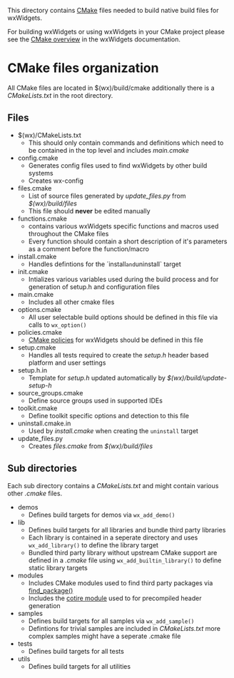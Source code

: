 This directory contains [CMake][1] files needed to build
native build files for wxWidgets.

For building wxWidgets or using wxWidgets in your CMake project please see
the [CMake overview](../../docs/doxygen/overviews/cmake.md) in the wxWidgets
documentation.

CMake files organization
========================
All CMake files are located in $(wx)/build/cmake additionally there is a
_CMakeLists.txt_ in the root directory.

Files
-----
* $(wx)/CMakeLists.txt
    * This should only contain commands and definitions which need to be
      contained in the top level and includes _main.cmake_
* config.cmake
    * Generates config files used to find wxWidgets by other build systems
    * Creates wx-config
* files.cmake
    * List of source files generated by _update_files.py_ from _$(wx)/build/files_
    * This file should **never** be edited manually
* functions.cmake
    * contains various wxWidgets specific functions and macros used throughout
      the CMake files
    * Every function should contain a short description of it's parameters as
      a comment before the function/macro
* install.cmake
    * Handles defintions for the ´install` and `uninstall` target
* init.cmake
    * Intializes various variables used during the build process and for
      generation of setup.h and configuration files
* main.cmake
    * Includes all other cmake files
* options.cmake
    * All user selectable build options should be defined in this file via
      calls to `wx_option()`
* policies.cmake
    * [CMake policies][2] for wxWidgets should be defined in this file
* setup.cmake
    * Handles all tests required to create the _setup.h_ header based
      platform and user settings
* setup.h.in
    * Template for _setup.h_ updated automatically by _$(wx)/build/update-setup-h_
* source_groups.cmake
    * Define source groups used in supported IDEs
* toolkit.cmake
    * Define toolkit specific options and detection to this file
* uninstall.cmake.in
    * Used by _install.cmake_ when creating the `uninstall` target
* update_files.py
    * Creates _files.cmake_ from _$(wx)/build/files_

Sub directories
---------------
Each sub directory contains a _CMakeLists.txt_ and might contain various other
_.cmake_ files.

* demos
    * Defines build targets for demos via `wx_add_demo()`
* lib
    * Defines build targets for all libraries and bundle third party libraries
    * Each library is contained in a seperate directory and uses
      `wx_add_library()` to define the library target
    * Bundled third party library without upstream CMake support are defined in
      a _.cmake_ file using `wx_add_builtin_library()` to define static library
      targets
* modules
    * Includes CMake modules used to find third party packages via [find_package()][3]
    * Includes the [cotire module][4] used to for precompiled header generation
* samples
    * Defines build targets for all samples via `wx_add_sample()`
    * Defintions for trivial samples are included in _CMakeLists.txt_ more
      complex samples might have a seperate .cmake file
* tests
    * Defines build targets for all tests
* utils
    * Defines build targets for all utilities


[1]: https://cmake.org
[2]: https://cmake.org/cmake/help/latest/manual/cmake-policies.7.html
[3]: https://cmake.org/cmake/help/latest/command/find_package.html
[4]: https://github.com/sakra/cotire/
